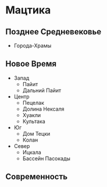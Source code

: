 # Мацтика

## Позднее Средневековье

*   Города-Храмы

## Новое Время

*   Запад
    *   Пайит
    *   Дальний Пайит
*   Центр
    *   Пецелак
    *   Долина Нексаля
    *   Хуакли
    *   Культака
*   Юг
    *   Дом Тецки
    *   Колан
*   Север
    *   Ицкала
    *   Бассейн Пасокады

## Современность
